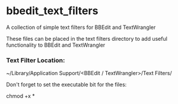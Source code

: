 # bbedit_text_filters
A collection of simple text filters for BBEdit and TextWrangler

These files can be placed in the text filters directory to add useful functionality to BBEdit and TextWrangler

### Text Filter Location:

~/Library/Application Support/<BBEdit / TextWrangler>/Text Filters/


Don't forget to set the executable bit for the files:

chmod +x *
